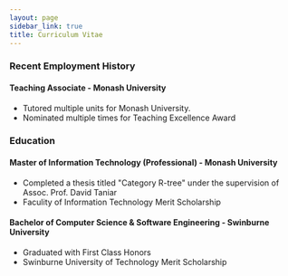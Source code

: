 ```yaml
---
layout: page
sidebar_link: true
title: Curriculum Vitae 
---
```


### Recent Employment History

#### Teaching Associate - Monash University

- Tutored multiple units for Monash University. 
- Nominated multiple times for Teaching Excellence Award

### Education

#### Master of Information Technology (Professional) - Monash University

- Completed a thesis titled "Category R-tree" under the supervision of Assoc. Prof. David Taniar
- Faculity of Information Technology Merit Scholarship

#### Bachelor of Computer Science & Software Engineering - Swinburne University

- Graduated with First Class Honors
- Swinburne University of Technology Merit Scholarship



